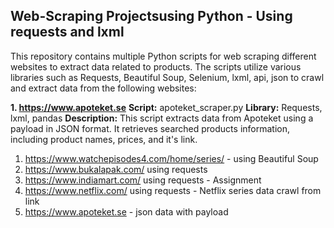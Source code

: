 ## Web-Scraping Projectsusing Python - Using requests and lxml

This repository contains multiple Python scripts for web scraping different websites to extract data related to products. The scripts utilize various libraries such as Requests, Beautiful Soup, Selenium, lxml, api, json to crawl and extract data from the following websites:


**1. https://www.apoteket.se**
**Script:** apoteket_scraper.py
**Library:** Requests, lxml, pandas
**Description:** This script extracts data from Apoteket using a payload in JSON format. It retrieves searched products information, including product names, prices, and it's link.

1. https://www.watchepisodes4.com/home/series/ - using Beautiful Soup
2. https://www.bukalapak.com/ using requests
3. https://www.indiamart.com/ using requests - Assignment
4. https://www.netflix.com/ using requests - Netflix series data crawl from link
5. https://www.apoteket.se - json data with payload
